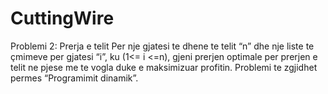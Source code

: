 # CuttingWire
Problemi 2: Prerja e telit
Per nje gjatesi te dhene te telit “n” dhe nje liste te çmimeve per gjatesi “i”, ku (1<= i <=n), gjeni prerjen
optimale per prerjen e telit ne pjese me te vogla duke e maksimizuar profitin.
Problemi te zgjidhet permes “Programimit dinamik”.
